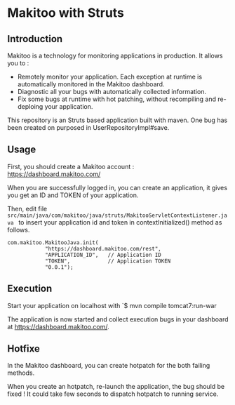 # Makitoo with Struts 

## Introduction
Makitoo is a technology for monitoring applications in production. It allows you to :
- Remotely monitor your application. Each exception at runtime is automatically monitored in the Makitoo dashboard.
- Diagnostic all your bugs with automatically collected information.
- Fix some bugs at runtime with hot patching, without recompiling and re-deploing your application.

This repository is an Struts based application built with maven. One bug has been created on purposed in UserRepositoryImpl#save.

## Usage

First, you should create a Makitoo account : <https://dashboard.makitoo.com/>

When you are successfully logged in, you can create an application, it gives you get an ID and TOKEN of your application.

Then, edit file `src/main/java/com/makitoo/java/struts/MakitooServletContextListener.java ` to insert your application id and token in contextInitialized() method as follows.

    com.makitoo.MakitooJava.init(
                "https://dashboard.makitoo.com/rest",
                "APPLICATION_ID",   // Application ID
                "TOKEN",            // Application TOKEN
                "0.0.1");

## Execution

Start your application on localhost with
`$ mvn compile tomcat7:run-war

The application is now started and collect execution bugs in your dashboard at <https://dashboard.makitoo.com/>.

## Hotfixe

In the Makitoo dashboard, you can create hotpatch for the both failing methods.

When you create an hotpatch, re-launch the application, the bug should be fixed !
It could take few seconds to dispatch hotpatch to running service.
